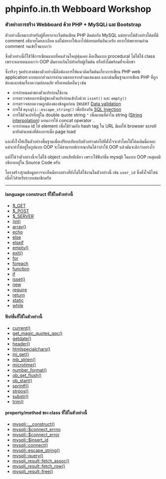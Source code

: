 phpinfo.in.th Webboard Workshop
===============================

### ตัวอย่างการสร้าง Webboard ด้วย PHP + MySQLi และ Bootstrap

ตัวอย่างนี้เหมาะสำหรับผู้ที่อยากจะเริ่มต้นเขียน PHP ติดต่อกับ MySQL แต่อยากได้ตัวอย่างโค้ดที่มี comment อธิบายโดยละเอียด แต่ไม่อยากให้เอาไปต่อยอดทันทีนะครับ อยากให้พยายามอ่าน comment จนเข้าใจมากกว่า

ซึ่งตัวอย่างนี้ก็ใช้วิธีการเขียนแบบที่คนส่วนใหญ่คุ้นเคย คือเป็นแบบ procedural ไม่ได้ใช้ class เพราะหลายคนบอกว่า OOP มันยากเกินไปสำหรับผู้เริ่มต้น หรือยังไม่พร้อมที่จะศึกษา

ซึ่งจริงๆ จุดประสงค์ของตัวอย่างนี้คือต้องการให้แนวคิดเริ่มต้นเกี่ยวการเขียน PHP web application แบบแยกส่วนการคำนวณออกจากส่วนแสดงผล และเน้นพื้นฐานการเขียน PHP ที่ถูกต้องและเน้นเรื่องความปลอดภัย หรือเทคนิคอื่นๆ เช่น

* การกำหนดค่าของตัวแปรก่อนใช้งาน
* การตรวจสอบการมีอยู่ของตัวแปรก่อนเข้าถึงด้วย `isset()` และ `empty()`
* การตรวจสอบความถูกต้องของข้อมูลก่อน `INSERT` [Data validation](http://en.wikipedia.org/wiki/Data_validation)
* การใช้ `mysqli::escape_string()` เพื่อป้องกัน [SQL Injection](http://en.wikipedia.org/wiki/SQL_injection)
* การใช้ตัวแปรที่อยู่ใน double quote string `"` เพื่อแทนที่ค่าใน string ([String interpolation](http://en.wikipedia.org/wiki/String_interpolation)) แทนการใช้ concat operator `.`
* การกำหนด id ให้ element เพื่อใช้ร่วมกับ hash tag ใน URL มีผลให้ browser scroll มายังตำแหน่งที่ต้องการเมื่อ page load

และตั้งใจให้เป็นตัวอย่างพื้นฐานเพื่อเปรียบเทียบกับตัวอย่างต่อไปที่ตั้งใจจะทำโดยใช้โค้ดเดิมนี่แหละ แต่จะทำให้อยู่ในรูปแบบ OOP จะได้สามารถพิจารณากันได้ว่าถ้าใช้ OOP แล้วมันจะดีกว่าอย่างไร

แต่ก็ใช่ว่าตัวอย่างนี้จะไม่ใช้ object เลยเสียทีเดียว เพราะใช้ฟังก์ชั่น mysqli ในแบบ OOP เหตุผลมีอธิบายอยู่ใน Source Code ครับ

โครงสร้างฐานข้อมูลอาจจะเห็นมีบางอย่างที่ยังไม่ได้ใช้งานในตัวอย่างนี้ เช่น `user_id` ซึ่งตั้งใจดีไซน์เผื่อไว้สำหรับระบบสมาชิกครับ

---

#### language construct ที่ใช้ในตัวอย่างนี้
* [$_GET](http://php.net/manual/en/reserved.variables.get.php)
* [$_POST](http://php.net/manual/en/reserved.variables.post.php)
* [$_SERVER](http://php.net/manual/en/reserved.variables.server.php)
* [(int)](http://php.net/manual/en/language.types.integer.php#language.types.integer.casting)
* [array()](http://php.net/manual/en/function.array.php)
* [echo](http://php.net/manual/en/function.echo.php)
* [else](http://php.net/manual/en/control-structures.else.php)
* [elseif](http://php.net/manual/en/control-structures.elseif.php)
* [empty()](http://php.net/manual/en/function.empty.php)
* [exit()](http://php.net/manual/en/function.exit.php)
* [for](http://php.net/manual/en/control-structures.for.php)
* [foreach](http://php.net/manual/en/control-structures.foreach.php)
* [function](http://php.net/manual/en/functions.user-defined.php)
* [if](http://php.net/manual/en/control-structures.if.php)
* [isset()](http://php.net/manual/en/function.isset.php)
* [new](http://php.net/manual/en/language.oop5.basic.php#language.oop5.basic.new)
* [require](http://php.net/manual/en/function.require.php)
* [return](http://php.net/manual/en/functions.returning-values.php)
* [static](http://php.net/manual/en/language.variables.scope.php#language.variables.scope.static)
* [while](http://php.net/manual/en/control-structures.while.php)

#### ฟังก์ชั่นที่ใช้ในตัวอย่างนี้
* [current()](http://php.net/manual/en/function.current.php)
* [get_magic_quotes_gpc()](http://php.net/manual/en/function.get-magic-quotes-gpc.php)
* [getdate()](http://php.net/manual/en/function.getdate.php)
* [header()](http://php.net/manual/en/function.header.php)
* [htmlspecialchars()](http://php.net/manual/en/function.htmlspecialchars.php)
* [ini_get()](http://php.net/manual/en/function.ini-get.php)
* [mb_strlen()](http://php.net/manual/en/function.mb-strlen.php)
* [microtime()](http://php.net/manual/en/function.microtime.php)
* [number_format()](http://php.net/manual/en/function.number-format.php)
* [ob_get_flush()](http://php.net/manual/en/function.ob-get-flush.php)
* [ob_start()](http://php.net/manual/en/function.ob-start.php)
* [sprintf()](http://php.net/manual/en/function.sprintf.php)
* [strpos()](http://php.net/manual/en/function.strpos.php)
* [substr()](http://php.net/manual/en/function.substr.php)
* [trim()](http://php.net/manual/en/function.trim.php)

#### property/method ของ class ที่ใช้ในตัวอย่างนี้
* [mysqli::__construct()](http://php.net/manual/en/mysqli.construct.php)
* [mysqli::$connect_errno](http://php.net/manual/en/mysqli.connect-errno.php)
* [mysqli::$connect_error](http://php.net/manual/en/mysqli.connect-error.php)
* [mysqli::$insert_id](http://php.net/manual/en/mysqli.insert-id.php)
* [mysqli::connect()](http://php.net/manual/en/mysqli.connect.php)
* [mysqli::escape_string()](http://php.net/manual/en/mysqli.escape-string.php)
* [mysqli::query()](http://php.net/manual/en/mysqli.query.php)
* [mysqli_result::fetch_assoc()](http://php.net/manual/en/mysqli-result.fetch-assoc.php)
* [mysqli_result::fetch_row()](http://php.net/manual/en/mysqli-result.fetch-row.php)
* [mysqli_result::free()](http://php.net/manual/en/mysqli-result.free.php)
